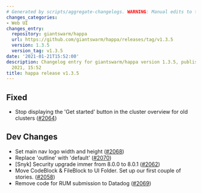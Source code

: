 ```yaml
---
# Generated by scripts/aggregate-changelogs. WARNING: Manual edits to this files will be overwritten.
changes_categories:
- Web UI
changes_entry:
  repository: giantswarm/happa
  url: https://github.com/giantswarm/happa/releases/tag/v1.3.5
  version: 1.3.5
  version_tag: v1.3.5
date: '2021-01-21T15:52:00'
description: Changelog entry for giantswarm/happa version 1.3.5, published on 21 January
  2021, 15:52
title: happa release v1.3.5
---
```


## Fixed

- Stop displaying the 'Get started' button in the cluster overview for old clusters ([#2064](https://github.com/giantswarm/happa/pull/2064))

## Dev Changes

- Set main nav logo width and height ([#2068](https://github.com/giantswarm/happa/pull/2068))
- Replace 'outline' with 'default' ([#2070](https://github.com/giantswarm/happa/pull/2070))
- [Snyk] Security upgrade immer from 8.0.0 to 8.0.1 ([#2062](https://github.com/giantswarm/happa/pull/2062))
- Move CodeBlock & FileBlock to UI Folder.  Set up our first couple of stories. ([#2058](https://github.com/giantswarm/happa/pull/2058))
- Remove code for RUM submission to Datadog ([#2069](https://github.com/giantswarm/happa/pull/2069))



